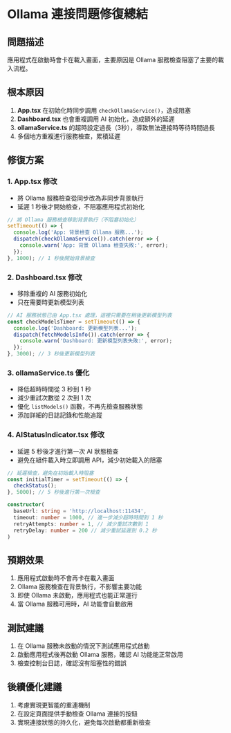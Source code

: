 # Ollama 連接問題修復總結

## 問題描述
應用程式在啟動時會卡在載入畫面，主要原因是 Ollama 服務檢查阻塞了主要的載入流程。

## 根本原因
1. **App.tsx** 在初始化時同步調用 `checkOllamaService()`，造成阻塞
2. **Dashboard.tsx** 也會重複調用 AI 初始化，造成額外的延遲
3. **ollamaService.ts** 的超時設定過長（3秒），導致無法連接時等待時間過長
4. 多個地方重複進行服務檢查，累積延遲

## 修復方案

### 1. App.tsx 修改
- 將 Ollama 服務檢查從同步改為非同步背景執行
- 延遲 1 秒後才開始檢查，不阻塞應用程式初始化
```typescript
// 將 Ollama 服務檢查移到背景執行（不阻塞初始化）
setTimeout(() => {
  console.log('App: 背景檢查 Ollama 服務...');
  dispatch(checkOllamaService()).catch(error => {
    console.warn('App: 背景 Ollama 檢查失敗:', error);
  });
}, 1000); // 1 秒後開始背景檢查
```

### 2. Dashboard.tsx 修改
- 移除重複的 AI 服務初始化
- 只在需要時更新模型列表
```typescript
// AI 服務狀態已由 App.tsx 處理，這裡只需要在稍後更新模型列表
const checkModelsTimer = setTimeout(() => {
  console.log('Dashboard: 更新模型列表...');
  dispatch(fetchModelsInfo()).catch(error => {
    console.warn('Dashboard: 更新模型列表失敗:', error);
  });
}, 3000); // 3 秒後更新模型列表
```

### 3. ollamaService.ts 優化
- 降低超時時間從 3 秒到 1 秒
- 減少重試次數從 2 次到 1 次
- 優化 `listModels()` 函數，不再先檢查服務狀態
- 添加詳細的日誌記錄和性能追蹤

### 4. AIStatusIndicator.tsx 修改
- 延遲 5 秒後才進行第一次 AI 狀態檢查
- 避免在組件載入時立即調用 API，減少初始載入的阻塞
```typescript
// 延遲檢查，避免在初始載入時阻塞
const initialTimer = setTimeout(() => {
  checkStatus();
}, 5000); // 5 秒後進行第一次檢查
```

```typescript
constructor(
  baseUrl: string = 'http://localhost:11434',
  timeout: number = 1000, // 進一步減少超時時間到 1 秒
  retryAttempts: number = 1, // 減少重試次數到 1
  retryDelay: number = 200 // 減少重試延遲到 0.2 秒
)
```

## 預期效果
1. 應用程式啟動時不會再卡在載入畫面
2. Ollama 服務檢查在背景執行，不影響主要功能
3. 即使 Ollama 未啟動，應用程式也能正常運行
4. 當 Ollama 服務可用時，AI 功能會自動啟用

## 測試建議
1. 在 Ollama 服務未啟動的情況下測試應用程式啟動
2. 啟動應用程式後再啟動 Ollama 服務，確認 AI 功能能正常啟用
3. 檢查控制台日誌，確認沒有阻塞性的錯誤

## 後續優化建議
1. 考慮實現更智能的重連機制
2. 在設定頁面提供手動檢查 Ollama 連接的按鈕
3. 實現連接狀態的持久化，避免每次啟動都重新檢查
